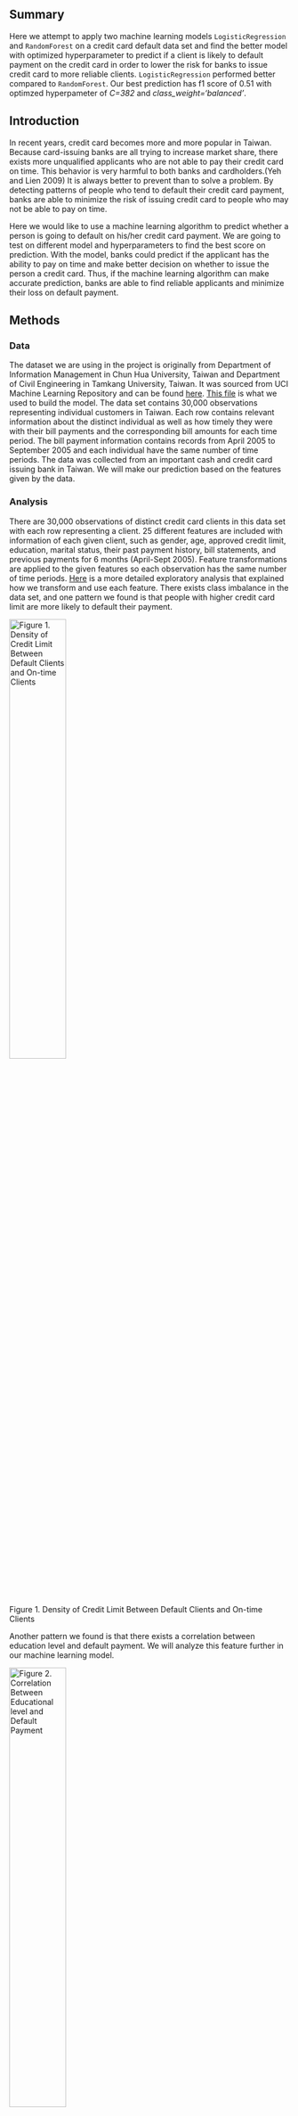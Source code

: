 ## Summary

Here we attempt to apply two machine learning models
`LogisticRegression` and `RandomForest` on a credit card default data
set and find the better model with optimized hyperparameter to predict
if a client is likely to default payment on the credit card in order to
lower the risk for banks to issue credit card to more reliable clients.
`LogisticRegression` performed better compared to `RandomForest`. Our
best prediction has f1 score of 0.51 with optimzed hyperpameter of
*C=382* and *class\_weight=‘balanced’*.

## Introduction

In recent years, credit card becomes more and more popular in Taiwan.
Because card-issuing banks are all trying to increase market share,
there exists more unqualified applicants who are not able to pay their
credit card on time. This behavior is very harmful to both banks and
cardholders.(Yeh and Lien 2009) It is always better to prevent than to
solve a problem. By detecting patterns of people who tend to default
their credit card payment, banks are able to minimize the risk of
issuing credit card to people who may not be able to pay on time.

Here we would like to use a machine learning algorithm to predict
whether a person is going to default on his/her credit card payment. We
are going to test on different model and hyperparameters to find the
best score on prediction. With the model, banks could predict if the
applicant has the ability to pay on time and make better decision on
whether to issue the person a credit card. Thus, if the machine learning
algorithm can make accurate prediction, banks are able to find reliable
applicants and minimize their loss on default payment.

## Methods

### Data

The dataset we are using in the project is originally from Department of
Information Management in Chun Hua University, Taiwan and Department of
Civil Engineering in Tamkang University, Taiwan. It was sourced from UCI
Machine Learning Repository and can be found
[here](http://archive.ics.uci.edu/ml/datasets/default+of+credit+card+clients#).
[This
file](http://archive.ics.uci.edu/ml/machine-learning-databases/00350/default%20of%20credit%20card%20clients.xls)
is what we used to build the model. The data set contains 30,000
observations representing individual customers in Taiwan. Each row
contains relevant information about the distinct individual as well as
how timely they were with their bill payments and the corresponding bill
amounts for each time period. The bill payment information contains
records from April 2005 to September 2005 and each individual have the
same number of time periods. The data was collected from an important
cash and credit card issuing bank in Taiwan. We will make our prediction
based on the features given by the data.

### Analysis

There are 30,000 observations of distinct credit card clients in this
data set with each row representing a client. 25 different features are
included with information of each given client, such as gender, age,
approved credit limit, education, marital status, their past payment
history, bill statements, and previous payments for 6 months (April-Sept
2005). Feature transformations are applied to the given features so each
observation has the same number of time periods.
[Here](https://github.com/UBC-MDS/DSCI522_group_12/blob/main/src/project_eda.md)
is a more detailed exploratory analysis that explained how we transform
and use each feature. There exists class imbalance in the data set, and
one pattern we found is that people with higher credit card limit are
more likely to default their payment.

<img src="../results/figures/density_plot.png" alt="Figure 1. Density of Credit Limit Between Default Clients and On-time Clients" width="45%" />
<p class="caption">
Figure 1. Density of Credit Limit Between Default Clients and On-time
Clients
</p>

Another pattern we found is that there exists a correlation between
education level and default payment. We will analyze this feature
further in our machine learning model.

<img src="../results/figures/correlation_plot.png" alt="Figure 2. Correlation Between Educational level and Default Payment" width="45%" />
<p class="caption">
Figure 2. Correlation Between Educational level and Default Payment
</p>

Both a linear classification model `LogisticRegression` and an ensemble
decision tree classification model `RandomForest` from
scikit-learn(Pedregosa et al. 2011) will be used to build this
classification model to see which better predicts whether a client will
default on the credit card payment. Because of the class imbalance we
have, we will look at test accuracy as well as f1 scores on both models.
For each model, the appropriate hyperparameters were chosen using 5-fold
cross validation. The R(R Core Team 2020) and Python(Van Rossum and
Drake 2009) programming languages and the following R and Python
packages were used to perform the analysis: docopt(de Jonge 2018),
feather(Wickham 2019), knitr(Xie 2020), tidyverse(Wickham 2017)and
Pandas(team 2020).

The code used to perform the analysis and create this report can be
found [here](https://github.com/UBC-MDS/DSCI522_group_12/tree/main/src)

## Results & Discussion

To look at which model is better for prediction, we first compare the
two models with default hyperparameters. We used `DummyRegression` with
`strategy='prior'` as our baseline. Although it has an accuracy score of
0.78, it is not very reliable because we have class imbalance in the
data set and f1 score is more important in our prediction. Our baseline
has f1 score of 0, which is not good. On the other hand, both
`RandomForest` and `LogisticRegression` has better score on f1.
`RandomForest` has a very high f1 on the training set, but the score is
low on the validation set, and there exists a huge gap between the two
scores, which means we have an overfitting problem. On the other hand,
`LogisticRegression` has very similar training and validation f1 scores,
it has a higher f1 score compared to `RandomForest` model. Therefore, we
believe `LogisticRegression` is a better model to use for prediction.

<table>
<caption>Table 1.Comparison between accuracy and f1 with default hyperparameters for each model</caption>
<thead>
<tr class="header">
<th style="text-align: left;">X1</th>
<th style="text-align: right;">Baseline</th>
<th style="text-align: right;">Random Forest</th>
<th style="text-align: right;">Logistic Regression</th>
</tr>
</thead>
<tbody>
<tr class="odd">
<td style="text-align: left;">mean_accuracy_train</td>
<td style="text-align: right;">0.7788</td>
<td style="text-align: right;">0.9995</td>
<td style="text-align: right;">0.7448</td>
</tr>
<tr class="even">
<td style="text-align: left;">mean_accuracy_validation</td>
<td style="text-align: right;">0.7788</td>
<td style="text-align: right;">0.8155</td>
<td style="text-align: right;">0.7440</td>
</tr>
<tr class="odd">
<td style="text-align: left;">mean_f1_train</td>
<td style="text-align: right;">0.0000</td>
<td style="text-align: right;">0.9988</td>
<td style="text-align: right;">0.5125</td>
</tr>
<tr class="even">
<td style="text-align: left;">mean_f1_validation</td>
<td style="text-align: right;">0.0000</td>
<td style="text-align: right;">0.4707</td>
<td style="text-align: right;">0.5108</td>
</tr>
</tbody>
</table>

Table 1.Comparison between accuracy and f1 with default hyperparameters
for each model

Since the validation scores were comparable, we decided to tune
hyperparameters for both models and compare the results with the
previous table. The hyperparameters we chose for `RandomForest` is
`n_estimators` (low=10, high=300) and `max_depth` (low=1, high=5000).
The hyperparameters for `LogisticRegression` is `class_weight`
(“balanced” vs “none”) and `C` (low=0, high=1000). We only focus on f1
score in this comparasion since it is more relavant to the issue we care
about. We ranked the f1 score from high to low. As indicated in the
table, our best f1 score is 0.51 with hyperparameter *C=382* and
*class\_weight=‘balanced’*. The results also show that the top 3 f1
scores are all come from `LogisricRegression`. This finding further
confirmed our results from previous table that `LogisticRegression` is a
better model to use than `RandomForest`.

<table>
<caption>Table 2. F1 score with optimized hyperpamaters for each model</caption>
<thead>
<tr class="header">
<th style="text-align: right;">mean f1 score</th>
<th style="text-align: left;">params</th>
<th style="text-align: left;">model</th>
</tr>
</thead>
<tbody>
<tr class="odd">
<td style="text-align: right;">0.5104704</td>
<td style="text-align: left;">{‘C’: 559, ‘class_weight’: ‘balanced’}</td>
<td style="text-align: left;">LogisticRegression</td>
</tr>
<tr class="even">
<td style="text-align: right;">0.5103458</td>
<td style="text-align: left;">{‘C’: 382, ‘class_weight’: ‘balanced’}</td>
<td style="text-align: left;">LogisticRegression</td>
</tr>
<tr class="odd">
<td style="text-align: right;">0.5102955</td>
<td style="text-align: left;">{‘C’: 679, ‘class_weight’: ‘balanced’}</td>
<td style="text-align: left;">LogisticRegression</td>
</tr>
<tr class="even">
<td style="text-align: right;">0.4776511</td>
<td style="text-align: left;">{‘max_depth’: 1793, ‘n_estimators’: 168}</td>
<td style="text-align: left;">RandomForest</td>
</tr>
<tr class="odd">
<td style="text-align: right;">0.4746316</td>
<td style="text-align: left;">{‘max_depth’: 946, ‘n_estimators’: 161}</td>
<td style="text-align: left;">RandomForest</td>
</tr>
<tr class="even">
<td style="text-align: right;">0.4704937</td>
<td style="text-align: left;">{‘max_depth’: 1408, ‘n_estimators’: 43}</td>
<td style="text-align: left;">RandomForest</td>
</tr>
<tr class="odd">
<td style="text-align: right;">0.4666232</td>
<td style="text-align: left;">{‘max_depth’: 560, ‘n_estimators’: 94}</td>
<td style="text-align: left;">RandomForest</td>
</tr>
<tr class="even">
<td style="text-align: right;">0.4494723</td>
<td style="text-align: left;">{‘max_depth’: 736, ‘n_estimators’: 20}</td>
<td style="text-align: left;">RandomForest</td>
</tr>
<tr class="odd">
<td style="text-align: right;">0.3958155</td>
<td style="text-align: left;">{‘C’: 158, ‘class_weight’: ‘none’}</td>
<td style="text-align: left;">LogisticRegression</td>
</tr>
<tr class="even">
<td style="text-align: right;">0.3958155</td>
<td style="text-align: left;">{‘C’: 596, ‘class_weight’: ‘none’}</td>
<td style="text-align: left;">LogisticRegression</td>
</tr>
</tbody>
</table>

Table 2. F1 score with optimized hyperpamaters for each model

Based on the result above, we find that although `LogisticRegression` is
a better model to use, the f1 score is only around 0.5. It is not a very
good score, which means the prediction from this model is not as
reliable. To further improve this model in future, it is a good idea to
take consideration of other hyperparameters or apply feature engineering
to add more useful features to help with prediction. Furthermore, we may
also want to look at the confusion matrix of model performance and try
to minimize the false negative in the prediction by changing the
threshold of the model.

## References

de Jonge, Edwin. 2018. *Docopt: Command-Line Interface Specification
Language*. <https://CRAN.R-project.org/package=docopt>.

R Core Team. 2020. *R: A Language and Environment for Statistical
Computing*. Vienna, Austria: R Foundation for Statistical Computing.
<https://www.R-project.org/>.

team, The pandas development. 2020. *Pandas-Dev/Pandas: Pandas* (version
1.1.1). Zenodo. <https://doi.org/10.5281/zenodo.3993412>.

Van Rossum, Guido, and Fred L. Drake. 2009. *Python 3 Reference Manual*.
Scotts Valley, CA: CreateSpace.

Wickham, Hadley. 2017. *Tidyverse: Easily Install and Load the
’Tidyverse’*. <https://CRAN.R-project.org/package=tidyverse>.

———. 2019. *Feather: R Bindings to the Feather ’API’*.
<https://CRAN.R-project.org/package=feather>.

Xie, Yihui. 2020. *Knitr: A General-Purpose Package for Dynamic Report
Generation in r*. <https://yihui.org/knitr/>.

Yeh, I-Cheng, and Che-hui Lien. 2009. “The Comparisons of Data Mining
Techniques for the Predictive Accuracy of Probability of Default of
Credit Card Clients.” *Expert Systems with Applications* 36 (2):
2473–80.
